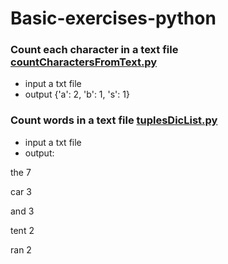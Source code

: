 # Basic-exercises-python

### Count each character in a text file [countCharactersFromText.py](pythoncountcharacters)
- input a txt file
- output {'a': 2, 'b': 1, 's': 1}

### Count words in a text file [tuplesDicList.py](tuplesDicList)
- input a txt file
- output: 

the 7

car 3

and 3

tent 2

ran 2
